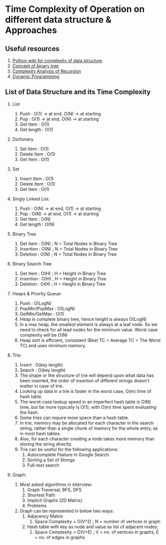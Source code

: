 # Time Complexity of Operation on different data structure & Approaches

## Useful resources

1. [Python wiki for complexity of data structure](https://wiki.python.org/moin/TimeComplexity)
2. [Concept of binary tree](https://www.geeksforgeeks.org/difference-between-full-and-complete-binary-tree/)
3. [Complexity Analysis of Recursion](https://leetcode.com/explore/learn/card/recursion-i/256/complexity-analysis/1669/)
4. [Dynamic Programming](https://leetcode.com/explore/featured/card/dynamic-programming/630/an-introduction-to-dynamic-programming/4034/)

## List of Data Structure and its Time Complexity

1. List
    1. Push : O(1) -> at end, O(N) -> at starting
    2. Pop :  O(1) -> at end, O(N) -> at starting
    3. Get Item : O(1)
    4. Get length : O(1)
       <br>

2. Dictionary
    1. Set Item : O(1)
    2. Delete Item : O(1)
    3. Get Item : O(1)
       <br>

3. Set
    1. Insert Item : O(1)
    2. Delete Item : O(1)
    3. Get Item : O(1)
       <br>

4. Singly Linked List:
    1. Push : O(N) -> at end, O(1) -> at starting
    2. Pop :  O(N) -> at end, O(1) -> at starting
    3. Get Item : O(N)
    4. Get length : O(N)
       <br>

5. Binary Tree
    1. Get Item : O(N) ; N = Total Nodes in Binary Tree
    2. Insertion : O(N) ; N = Total Nodes in Binary Tree
    3. Deletion : O(N) ; N = Total Nodes in Binary Tree
       <br>

6. Binary Search Tree
    1. Get Item : O(H) ; H = Height in Binary Tree
    2. Insertion : O(H) ; H = Height in Binary Tree
    3. Deletion : O(H) ; H = Height in Binary Tree
       <br>

7. Heaps & Priority Queue:
    1. Push : O(LogN)
    2. PopMin/PopMax : O(LogN)
    3. GetMin/GetMax : O(1)
    4. Heap is complete binary tree, hence height is always O(LogN)
    5. In a max heap, the smallest element is always at a leaf node. So we need to check for all lead nodes for the
       minimum value. Worst case complexity will be O(N)
    6. Heap sort is efficient, consistent (Best TC = Average TC = The Worst TC) and uses minimum memory.

8. Trie:
    1. Insert : O(key length)
    2. Search : O(key length)
    3. The shape or the structure of trie will depend upon what data has been inserted, the order of insertion of
       different strings doesn't matter in case of trie.
    4. Looking up data in a trie is faster in the worst case, O(m) time of hash table.
    5. The worst-case lookup speed in an imperfect hash table is O(N) time, but far more typically is O(1), with O(m)
       time spent evaluating the hash.
    6. Some tries can require more space than a hash table.
    7. In trie, memory may be allocated for each character in the search string, rather than a single chunk of memory
       for the whole entry, as in most hash tables.
    8. Also, for each character creating a node takes more memory than storing the string directly.
    9. Trie can be useful for the following applications:
        1. Autocomplete Feature in Google Search
        2. Sorting a Set of Strings
        3. Full-text search

9. Graph:
    1. Most asked algorithms in interview:
        1. Graph Traversal, BFS, DFS
        2. Shortest Path
        3. Implicit Graphs (2D Matrix)
        4. Problems
    2. Graph can be represented in below two ways:
        1. Adjacency Matrix
            1. Space Complexity = O(V^2) ; N = number of vertices in graph
        2. Hash table with key as node and value as list of adjacent nodes;
            1. Space Complexity = O(V+E) ; V = no. of vertices in graphs, E = no. of edges in graphs